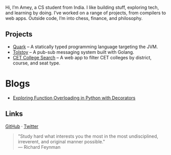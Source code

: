 Hi, I’m Amey, a CS student from India. I like building stuff, exploring tech, and learning by doing. I’ve worked on a range of projects, from compilers to web apps. Outside code, I’m into chess, finance, and philosophy.

## Projects

- [Quark](https://github.com/tervicke/quarkCompiler) – A statically typed programming language targeting the JVM.
- [Tolstoy](https://github.com/tervicke/tolstoy) – A pub-sub messaging system built with Golang.
- [CET College Search](https://github.com/tervicke/CET_college_search) – A web app to filter CET colleges by district, course, and seat type.

# Blogs
- [Exploring Function Overloading in Python with Decorators ](blogs/python_overloading.md)

## Links

[GitHub](https://github.com/tervicke) · [Twitter](https://twitter.com/tervicke)


> "Study hard what interests you the most in the most undisciplined, irreverent, and original manner possible."  
> — Richard Feynman
